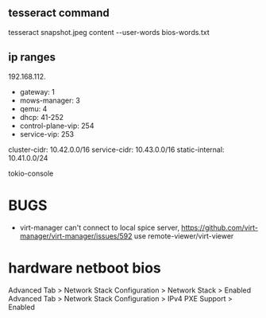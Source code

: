 ## tesseract command

tesseract snapshot.jpeg content --user-words bios-words.txt

## ip ranges

192.168.112.

-   gateway: 1
-   mows-manager: 3
-   qemu: 4
-   dhcp: 41-252
-   control-plane-vip: 254
-   service-vip: 253

cluster-cidr: 10.42.0.0/16
service-cidr: 10.43.0.0/16
static-internal: 10.41.0.0/24

tokio-console

# BUGS

-   virt-manager can't connect to local spice server, https://github.com/virt-manager/virt-manager/issues/592 use remote-viewer/virt-viewer

# hardware netboot bios

Advanced Tab > Network Stack Configuration > Network Stack > Enabled
Advanced Tab > Network Stack Configuration > IPv4 PXE Support > Enabled
